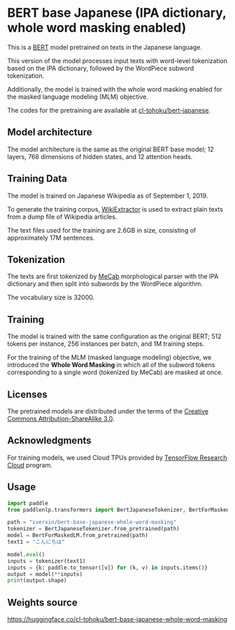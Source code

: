 

# BERT base Japanese (IPA dictionary, whole word masking enabled)

This is a [BERT](https://github.com/google-research/bert) model pretrained on texts in the Japanese language.

This version of the model processes input texts with word-level tokenization based on the IPA dictionary, followed by the WordPiece subword tokenization.

Additionally, the model is trained with the whole word masking enabled for the masked language modeling (MLM) objective.

The codes for the pretraining are available at [cl-tohoku/bert-japanese](https://github.com/cl-tohoku/bert-japanese/tree/v1.0).

## Model architecture

The model architecture is the same as the original BERT base model; 12 layers, 768 dimensions of hidden states, and 12 attention heads.

## Training Data

The model is trained on Japanese Wikipedia as of September 1, 2019.

To generate the training corpus, [WikiExtractor](https://github.com/attardi/wikiextractor) is used to extract plain texts from a dump file of Wikipedia articles.

The text files used for the training are 2.6GB in size, consisting of approximately 17M sentences.

## Tokenization

The texts are first tokenized by [MeCab](https://taku910.github.io/mecab/) morphological parser with the IPA dictionary and then split into subwords by the WordPiece algorithm.

The vocabulary size is 32000.

## Training

The model is trained with the same configuration as the original BERT; 512 tokens per instance, 256 instances per batch, and 1M training steps.

For the training of the MLM (masked language modeling) objective, we introduced the **Whole Word Masking** in which all of the subword tokens corresponding to a single word (tokenized by MeCab) are masked at once.

## Licenses

The pretrained models are distributed under the terms of the [Creative Commons Attribution-ShareAlike 3.0](https://creativecommons.org/licenses/by-sa/3.0/).

## Acknowledgments

For training models, we used Cloud TPUs provided by [TensorFlow Research Cloud](https://www.tensorflow.org/tfrc/) program.

## Usage
```python
import paddle
from paddlenlp.transformers import BertJapaneseTokenizer, BertForMaskedLM

path = "iverxin/bert-base-japanese-whole-word-masking"
tokenizer = BertJapaneseTokenizer.from_pretrained(path)
model = BertForMaskedLM.from_pretrained(path)
text1 = "こんにちは"

model.eval()
inputs = tokenizer(text1)
inputs = {k: paddle.to_tensor([v]) for (k, v) in inputs.items()}
output = model(**inputs)
print(output.shape)
```

## Weights source
https://huggingface.co/cl-tohoku/bert-base-japanese-whole-word-masking
